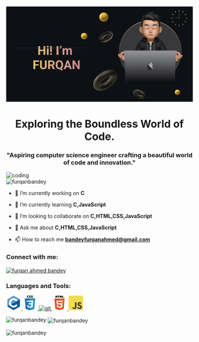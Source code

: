 ![logo](https://github.com/Furqanbandey/Furqanbandey/blob/main/Bg.jpg)
<h1 align="center">Exploring the Boundless World of Code.</h1>
<h3 align="center">"Aspiring computer science engineer crafting a beautiful world of code and innovation."</h3>

<img align="right" alt="coding" width="600" src="https://www.careerguide.com/career/wp-content/uploads/2021/07/EgUx.gif">

<p align="left"> <img src="https://komarev.com/ghpvc/?username=furqanbandey&label=Profile%20views&color=0e75b6&style=flat" alt="furqanbandey" /> </p>

- 🔭 I’m currently working on **C**

- 🌱 I’m currently learning **C,JavaScript**

- 👯 I’m looking to collaborate on **C,HTML,CSS,JavaScript**

- 💬 Ask me about **C,HTML,CSS,JavaScript**

- 📫 How to reach me **bandeyfurqanahmed@gmail.com**

<h3 align="left">Connect with me:</h3>
<p align="left">
<a href="https://linkedin.com/in/furqan ahmed bandey" target="blank"><img align="center" src="https://raw.githubusercontent.com/rahuldkjain/github-profile-readme-generator/master/src/images/icons/Social/linked-in-alt.svg" alt="furqan ahmed bandey" height="30" width="40" /></a>
</p>

<h3 align="left">Languages and Tools:</h3>
<p align="left"> <a href="https://www.cprogramming.com/" target="_blank" rel="noreferrer"> <img src="https://raw.githubusercontent.com/devicons/devicon/master/icons/c/c-original.svg" alt="c" width="40" height="40"/> </a> <a href="https://www.w3schools.com/css/" target="_blank" rel="noreferrer"> <img src="https://raw.githubusercontent.com/devicons/devicon/master/icons/css3/css3-original-wordmark.svg" alt="css3" width="40" height="40"/> </a> <a href="https://git-scm.com/" target="_blank" rel="noreferrer"> <img src="https://www.vectorlogo.zone/logos/git-scm/git-scm-icon.svg" alt="git" width="40" height="40"/> </a> <a href="https://www.w3.org/html/" target="_blank" rel="noreferrer"> <img src="https://raw.githubusercontent.com/devicons/devicon/master/icons/html5/html5-original-wordmark.svg" alt="html5" width="40" height="40"/> </a> <a href="https://developer.mozilla.org/en-US/docs/Web/JavaScript" target="_blank" rel="noreferrer"> <img src="https://raw.githubusercontent.com/devicons/devicon/master/icons/javascript/javascript-original.svg" alt="javascript" width="40" height="40"/> </a> </p>

<p><img align="left" src="https://github-readme-stats.vercel.app/api/top-langs?username=furqanbandey&show_icons=true&locale=en&layout=compact" alt="furqanbandey" /></p>

<p>&nbsp;<img align="center" src="https://github-readme-stats.vercel.app/api?username=furqanbandey&show_icons=true&locale=en" alt="furqanbandey" /></p>

<p><img align="center" src="https://github-readme-streak-stats.herokuapp.com/?user=furqanbandey&" alt="furqanbandey" /></p>
